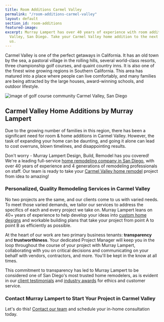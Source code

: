 ```yaml
---
title: Room Additions Carmel Valley
permalink: "/room-additions-carmel-valley"
layout: default
section_id: room-additions
featured-image: 
excerpt: Murray Lampert has over 40 years of experience with room additions in Carmel
  Valley, San Diego. Take your Carmel Valley home addition to the next level with
  us.
---
```


Carmel Valley is one of the perfect getaways in California. It has an old town by the sea, a pastoral village in the rolling hills, several world-class resorts, three championship golf courses, and quaint country inns. It is also one of the finest wine growing regions in Southern California. This area has matured into a place where people can live comfortably, and many families are being attracted by the large houses, award-winning schools, and outdoor lifestyle.

![image of golf course community Carmel Valley, San Diego](http://carmelcabrokers.thelocalrealty.com/wp-content/uploads/sites/61/2015/04/2.jpg "Carmel Valley, San Diego")

## Carmel Valley Home Additions by Murray Lampert

Due to the growing number of families in this region, there has been a significant need for room & home additions in Carmel Valley. However, the task of expanding your home can be daunting, and going it alone can lead to cost overruns, blown timelines, and disappointing results.

Don't worry - Murray Lampert Design, Build, Remodel has you covered! We're a leading full-service [home remodeling company in San Diego](/san-diego-home-remodel-services), with over 40 years of experience and 4 generations of remodeling professionals on staff. Our team is ready to take your [Carmel Valley home remodel](/service-locations/carmel-valley-design-build-and-remodel-services/) project from idea to amazing!

### Personalized, Quality Remodeling Services in Carmel Valley

No two projects are the same, and our clients come to us with varied needs. To meet those varied demands, we tailor our services to address the specifics of each and every project we take on. Murray Lampert leans on 40+ years of experience to help develop your ideas into [custom home designs](/san-diego-home-design-services) and workable building plans that take your project from point A to point B as efficiently as possible.

At the heart of our work are two primary business tenants: **transparency** and **trustworthiness**. Your dedicated Project Manager will keep you in the loop throughout the course of your project with Murray Lampert, collaborating with you on critical decisions and communicating on your behalf with vendors, contractors, and more. You'll be kept in the know at all times.

This commitment to transparency has led to Murray Lampert to be considered one of San Diego's most trusted home remodelers, as is evident in our [client testimonials](/testimonials) and [industry awards](/affiliation) for ethics and customer service.

### Contact Murray Lampert to Start Your Project in Carmel Valley

Let's do this! [Contact our team](#quick-contact) and schedule your in-home consultation today.
